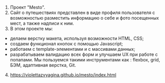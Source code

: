 1. Проект "Mesto".
2. Сайт о путешествиях представлен в виде профиля пользователя с возможностью разместить информацию о себе и фото посещенных мест, а также надписи к ним. 
3.  В этом проекте мы:
 -  делаем верстку макета, используя возможности HTML, CSS;
 -  создаем функционал кнопок с помощью Javascript; 
 -  работаем с template-элементами и с массивами данных;
 - разрабатываем  валидацию всех форм и улучшаем UX при работе с попапами.
 Мы пользуемся такими инструментами как : flexbox, grid, БЭМ, адаптивная верстка, Git.  
4. https://violettazvyagina.github.io/mesto/index.html